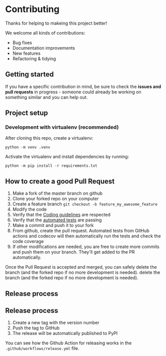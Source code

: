 # Contributing

Thanks for helping to makeing this project better!

We welcome all kinds of contributions:

- Bug fixes
- Documentation improvements
- New features
- Refactoring & tidying

## Getting started

If you have a specific contribution in mind, be sure to check the **issues and pull requests** in progress - someone could already be working on something similar
and you can help out.

## Project setup

### Development with virtualenv (recommended)

After cloning this repo, create a virtualenv:

```console
python -m venv .venv
```

Activate the virtualenv and install dependencies by running:

```console
python -m pip install -r requirements.txt
```

## How to create a good Pull Request

1. Make a fork of the master branch on github
2. Clone your forked repo on your computer
3. Create a feature branch `git checkout -b feature_my_awesome_feature`
4. Modify the code
5. Verify that the [Coding guidelines](#coding-guidelines) are respected
6. Verify that the [automated tests](#running-tests) are passing
7. Make a commit and push it to your fork
8. From github, create the pull request. Automated tests from GitHub actions
and codecov will then automatically run the tests and check the code coverage
9. If other modifications are needed, you are free to create more commits and
push them on your branch. They'll get added to the PR automatically.

Once the Pull Request is accepted and merged, you can safely
delete the branch (and the forked repo if no more development is needed).
delete the branch (and the forked repo if no more development is needed).

## Release process

## Release process

1. Create a new tag with the version number
2. Push the tag to GitHub
3. The release will be automatically published to PyPI

You can see how the Github Action for releasing works in the `.github/workflows/release.yml` file.